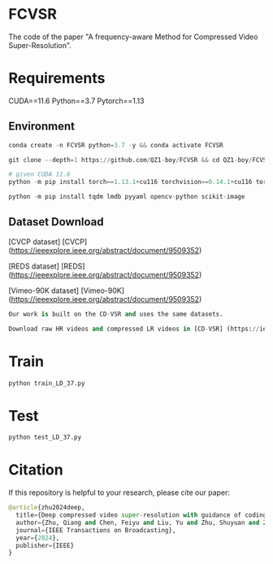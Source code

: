 # FCVSR

The code of the paper "A frequency-aware Method for Compressed Video Super-Resolution".

# Requirements

CUDA==11.6 Python==3.7 Pytorch==1.13

## Environment
```python
conda create -n FCVSR python=3.7 -y && conda activate FCVSR

git clone --depth=1 https://github.com/QZ1-boy/FCVSR && cd QZ1-boy/FCVSR/

# given CUDA 11.6
python -m pip install torch==1.13.1+cu116 torchvision==0.14.1+cu116 torchaudio==0.13.1 --extra-index-url https://download.pytorch.org/whl/cu116

python -m pip install tqdm lmdb pyyaml opencv-python scikit-image
```

## Dataset Download
[CVCP dataset] [CVCP] (https://ieeexplore.ieee.org/abstract/document/9509352)

[REDS dataset] [REDS] (https://ieeexplore.ieee.org/abstract/document/9509352)

[Vimeo-90K dataset] [Vimeo-90K] (https://ieeexplore.ieee.org/abstract/document/9509352)

```python
Our work is built on the CD-VSR and uses the same datasets.

Download raw HR videos and compressed LR videos in [CD-VSR] (https://ieeexplore.ieee.org/abstract/document/9509352)
```

# Train
```python
python train_LD_37.py
```
# Test
```python
python test_LD_37.py 
```
# Citation
If this repository is helpful to your research, please cite our paper:
```python
@article{zhu2024deep,
  title={Deep compressed video super-resolution with guidance of coding priors},
  author={Zhu, Qiang and Chen, Feiyu and Liu, Yu and Zhu, Shuyuan and Zeng, Bing},
  journal={IEEE Transactions on Broadcasting},
  year={2024},
  publisher={IEEE}
}
```
